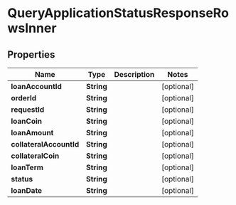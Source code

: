 

# QueryApplicationStatusResponseRowsInner


## Properties

| Name | Type | Description | Notes |
|------------ | ------------- | ------------- | -------------|
|**loanAccountId** | **String** |  |  [optional] |
|**orderId** | **String** |  |  [optional] |
|**requestId** | **String** |  |  [optional] |
|**loanCoin** | **String** |  |  [optional] |
|**loanAmount** | **String** |  |  [optional] |
|**collateralAccountId** | **String** |  |  [optional] |
|**collateralCoin** | **String** |  |  [optional] |
|**loanTerm** | **String** |  |  [optional] |
|**status** | **String** |  |  [optional] |
|**loanDate** | **String** |  |  [optional] |



